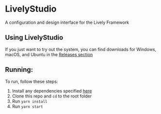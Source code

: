 # LivelyStudio
A configuration and design interface for the Lively Framework

## Using LivelyStudio

If you just want to try out the system, you can find downloads for Windows, macOS, and Ubuntu in the [Releases section](https://github.com/Wisc-HCI/LivelyStudio/releases)

## Running:

To run, follow these steps:

1. Install any dependencies specified [here](https://tauri.app/v1/guides/getting-started/prerequisites)
2. Clone this repo and `cd` to the root folder
3. Run `yarn install`
4. Run `yarn start`
